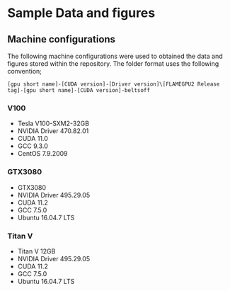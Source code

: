 # Sample Data and figures

## Machine configurations

The following machine configurations were used to obtained the data and figures stored within the repository. The folder format uses the following convention;

```
[gpu short name]-[CUDA version]-[Driver version]\[FLAMEGPU2 Release tag]-[gpu short name]-[CUDA version]-beltsoff
```

### V100

+ Tesla V100-SXM2-32GB
+ NVIDIA Driver 470.82.01
+ CUDA 11.0
+ GCC 9.3.0
+ CentOS 7.9.2009

### GTX3080

+ GTX3080
+ NVIDIA Driver 495.29.05
+ CUDA 11.2
+ GCC 7.5.0
+ Ubuntu 16.04.7 LTS

### Titan V

+ Titan V 12GB
+ NVIDIA Driver 495.29.05
+ CUDA 11.2
+ GCC 7.5.0
+ Ubuntu 16.04.7 LTS
